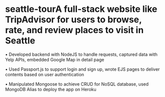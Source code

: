 # seattle-tourA full-stack website like TripAdvisor for users to browse, rate, and review places to visit in Seattle

  •   Developed backend with NodeJS to handle requests, captured data with Yelp APIs, embedded Google Map in detail page
  
  •   Used Passport.js to support login and sign up, wrote EJS pages to deliver contents based on user authentication
  
  •   Manipulated Mongoose to achieve CRUD for NoSQL database, used MongoDB Alias to deploy the app on Heroku
